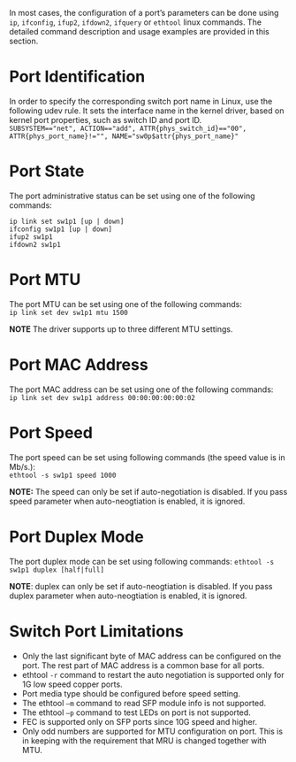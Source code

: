In most cases, the configuration of a port’s parameters can be done using `ip`, `ifconfig`, `ifup2`, `ifdown2`, `ifquery` or `ethtool` linux commands. The detailed command description and usage examples are provided in this section.  
# Port Identification   
In order to specify the corresponding switch port name in Linux, use the following udev rule. It sets the interface name in the kernel driver, based on kernel port properties, such as switch ID and port ID.  
`SUBSYSTEM=="net", ACTION=="add", ATTR{phys_switch_id}=="00", ATTR{phys_port_name}!="", NAME="sw0p$attr{phys_port_name}"`  

# Port State  
The port administrative status can be set using one of the following commands:

`ip link set sw1p1 [up | down]`  
`ifconfig sw1p1 [up | down]`  
`ifup2 sw1p1`  
`ifdown2 sw1p1`  
# Port MTU  
The port MTU can be set using one of the following commands:  
`ip link set dev sw1p1 mtu 1500`  

**NOTE** The driver supports up to three different MTU settings.

# Port MAC Address  
The port MAC address can be set using one of the following commands:  
`ip link set dev sw1p1 address 00:00:00:00:00:02`  

# Port Speed
The port speed can be set using following commands (the speed value is in Mb/s.):  
`ethtool -s sw1p1 speed 1000`   

**NOTE:** The speed can only be set if auto-negotiation is disabled. If you pass speed parameter when auto-neogtiation is enabled, it is ignored.  

# Port Duplex Mode
The port duplex mode can be set using following commands:
`ethtool -s sw1p1 duplex [half|full]`  

**NOTE**: duplex can only be set if auto-neogtiation is disabled. If you pass duplex parameter when auto-neogtiation is enabled, it is ignored.  

# Switch Port Limitations
* Only the last significant byte of MAC address can be configured on the port. The rest part of MAC address is a common base for all ports. 
* ethtool `-r` command to restart the auto negotiation is supported only for 1G low speed copper ports.
* Port media type should be configured before speed setting.
* The ethtool `–m` command to read SFP module info is not supported.
* The ethtool `–p` command to test LEDs on port is not supported.
* FEC is supported only on SFP ports since 10G speed and higher.
* Only odd numbers are supported for MTU configuration on port. This is in keeping with the requirement that MRU is changed together with MTU.

